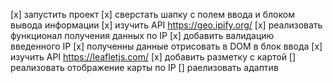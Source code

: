 [x] запустить проект
[x] сверстать шапку с полем ввода и блоком вывода информации
[x] изучить API https://geo.ipify.org/
[x] реализовать функционал получения данных по IP
[x] добавить валидацию введенного IP
[x] полученны данные отрисовать в DOM в блок ввода
[x] изучить API https://leafletjs.com/
[x] добавить разметку с картой
[] реализовать отображение карты по IP
[] раелизовать адаптив